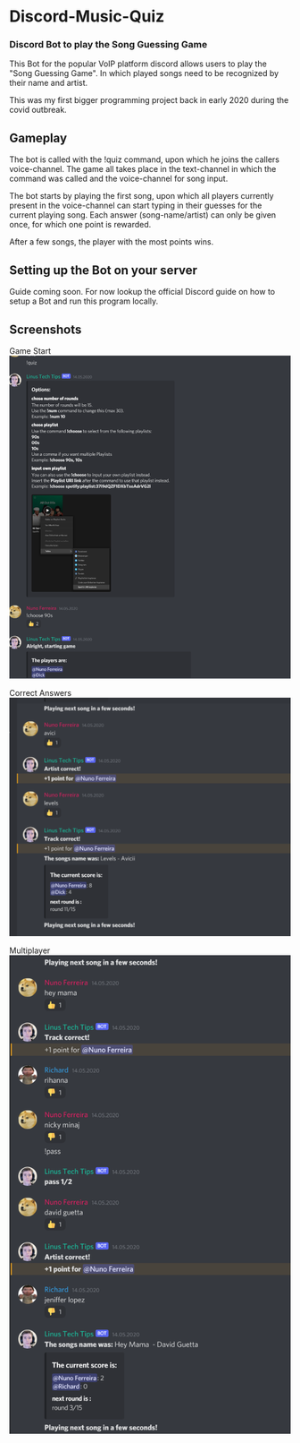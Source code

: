 # Discord-Music-Quiz

### Discord Bot to play the Song Guessing Game

This Bot for the popular VoIP platform discord allows users to play the "Song Guessing Game". In which played 
songs need to be recognized by their name and artist.

This was my first bigger programming project back in early 2020 during the covid outbreak.

## Gameplay
The bot is called with the !quiz command, upon which he joins the callers voice-channel. The game all takes place
in the text-channel in which the command was called and the voice-channel for song input.

The bot starts by playing the first song, upon which all players currently present in the voice-channel can start typing in their
guesses for the current playing song. Each answer (song-name/artist) can only be given once, for which one point is rewarded.

After a few songs, the player with the most points wins.

## Setting up the Bot on your server
Guide coming soon. For now lookup the official Discord guide on how to setup a Bot and run this program locally.

## Screenshots
Game Start
<img src="./readme_img/screen1.png" alt="gameplay" width="600"/>

Correct Answers
<img src="./readme_img/screen2.png" alt="gameplay" width="600"/>

Multiplayer
<img src="./readme_img/screen3.png" alt="gameplay" width="600"/>